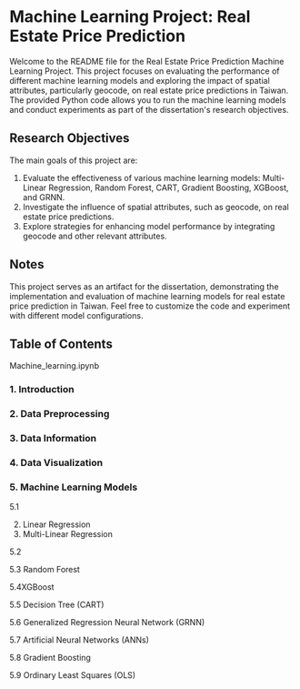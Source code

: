 # Machine Learning Project: Real Estate Price Prediction
Welcome to the README file for the Real Estate Price Prediction Machine Learning Project. This project focuses on evaluating the performance of different machine learning models and exploring the impact of spatial attributes, particularly geocode, on real estate price predictions in Taiwan. The provided Python code allows you to run the machine learning models and conduct experiments as part of the dissertation's research objectives.

## Research Objectives
The main goals of this project are:

1. Evaluate the effectiveness of various machine learning models: Multi-Linear Regression, Random Forest, CART, Gradient Boosting, XGBoost, and GRNN.
2. Investigate the influence of spatial attributes, such as geocode, on real estate price predictions.
3. Explore strategies for enhancing model performance by integrating geocode and other relevant attributes.

## Notes
This project serves as an artifact for the dissertation, demonstrating the implementation and evaluation of machine learning models for real estate price prediction in Taiwan.
Feel free to customize the code and experiment with different model configurations.

## Table of Contents
Machine_learning.ipynb

### 1. Introduction
### 2. Data Preprocessing
### 3. Data Information
### 4. Data Visualization
### 5. Machine Learning Models
5.1 

2. Linear Regression
3. Multi-Linear Regression

5.2 

5.3 Random Forest

5.4XGBoost

5.5 Decision Tree (CART)

5.6 Generalized Regression Neural Network (GRNN)

5.7 Artificial Neural Networks (ANNs)

5.8 Gradient Boosting

5.9 Ordinary Least Squares (OLS)


